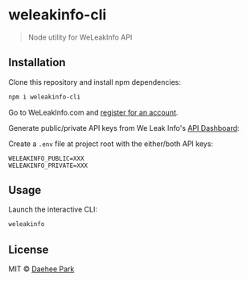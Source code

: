 # weleakinfo-cli
> Node utility for WeLeakInfo API

## Installation

Clone this repository and install npm dependencies:

```sh
npm i weleakinfo-cli
```

Go to WeLeakInfo.com and [register for an account](https://weleakinfo.com/register).

Generate public/private API keys from We Leak Info's [API Dashboard](https://weleakinfo.com/api/overview):

Create a `.env` file at project root with the either/both API keys:

```plaintext
WELEAKINFO_PUBLIC=XXX
WELEAKINFO_PRIVATE=XXX
```

## Usage

Launch the interactive CLI:

```sh
weleakinfo
```

## License

MIT © [Daehee Park](https://github.com/daehee)


[npm-image]: https://badge.fury.io/js/weleakinfo.svg
[npm-url]: https://npmjs.org/package/weleakinfo
[travis-image]: https://travis-ci.com/daehee/weleakinfo.svg?branch=master
[travis-url]: https://travis-ci.com/daehee/weleakinfo
[daviddm-image]: https://david-dm.org/daehee/weleakinfo.svg?theme=shields.io
[daviddm-url]: https://david-dm.org/daehee/weleakinfo
